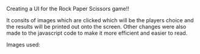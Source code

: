 Creating a UI for the Rock Paper Scissors game!!

It consits of images which are clicked which will be the players choice and the results will be printed out onto the screen.
Other changes were also made to the javascript code to make it more efficient and easier to read.

Images used:
